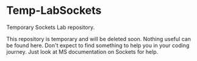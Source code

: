 # Temp-LabSockets
 Temporary Sockets Lab repository.

This repository is temporary and will be deleted soon.
Nothing useful can be found here.
Don't expect to find something to help you in your coding journey.
Just look at MS documentation on Sockets for help.